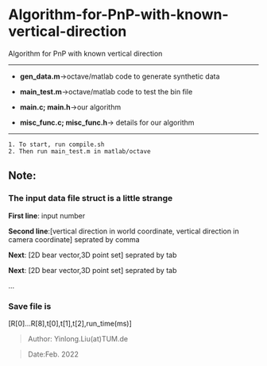 # Algorithm-for-PnP-with-known-vertical-direction
Algorithm for PnP with known vertical direction
***********

+ **gen_data.m**->octave/matlab code to generate synthetic data
+ **main_test.m**->octave/matlab code to test the bin file


+ **main.c; main.h**->our algorithm
+ **misc_func.c; misc_func.h**-> details for our algorithm
**************
```
1. To start, run compile.sh
2. Then run main_test.m in matlab/octave
```

## Note:

### The input data file struct is a little strange

**First line**: input number

**Second line**:[vertical direction in world coordinate, vertical direction in camera coordinate] seprated by comma

**Next**: [2D bear vector,3D point set] seprated by tab

**Next**: [2D bear vector,3D point set] seprated by tab

...

### Save file is
[R[0]...R[8],t[0],t[1],t[2],run_time(ms)]

  >Author: Yinlong.Liu(at)TUM.de
  
  >Date:Feb. 2022


